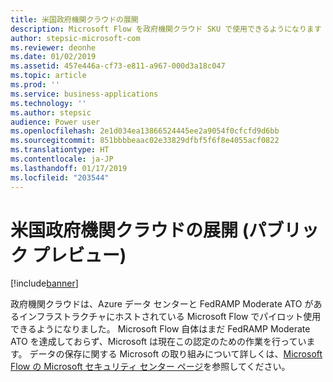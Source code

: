 ```yaml
---
title: 米国政府機関クラウドの展開
description: Microsoft Flow を政府機関クラウド SKU で使用できるようになります
author: stepsic-microsoft-com
ms.reviewer: deonhe
ms.date: 01/02/2019
ms.assetid: 457e446a-cf73-e811-a967-000d3a18c047
ms.topic: article
ms.prod: ''
ms.service: business-applications
ms.technology: ''
ms.author: stepsic
audience: Power user
ms.openlocfilehash: 2e1d034ea13866524445ee2a9054f0cfcfd9d6bb
ms.sourcegitcommit: 851bbbbeaac02e33829dfbf5f6f8e4055acf0822
ms.translationtype: HT
ms.contentlocale: ja-JP
ms.lasthandoff: 01/17/2019
ms.locfileid: "203544"
---
```

# <a name="us-government-cloud-deployment-public-preview"></a>米国政府機関クラウドの展開 (パブリック プレビュー)


[!include[banner](../../includes/banner.md)]

政府機関クラウドは、Azure データ センターと FedRAMP Moderate ATO があるインフラストラクチャにホストされている Microsoft Flow でパイロット使用できるようになりました。 Microsoft Flow 自体はまだ FedRAMP Moderate ATO を達成しておらず、Microsoft は現在この認定のための作業を行っています。 データの保存に関する Microsoft の取り組みについて詳しくは、[Microsoft Flow の Microsoft セキュリティ センター ページ](https://www.microsoft.com/TrustCenter/CloudServices/business-application-platform/data-location)を参照してください。